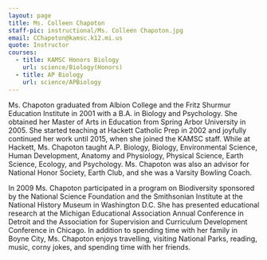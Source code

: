 ```yaml
---
layout: page
title: Ms. Colleen Chapoton
staff-pic: instructional/Ms. Colleen Chapoton.jpg
email: CChapoton@kamsc.k12.mi.us
quote: Instructor
courses:
  - title: KAMSC Honors Biology
    url: science/Biology(Honors)
  - title: AP Biology
    url: science/APBiology
---
```

Ms. Chapoton graduated from Albion College and the Fritz Shurmur Education Institute in 2001 with a B.A. in Biology and Psychology. She obtained her Master of Arts in Education from Spring Arbor University in 2005. She started teaching at Hackett Catholic Prep in 2002 and joyfully continued her work until 2015, when she joined the KAMSC staff. While at Hackett, Ms. Chapoton taught A.P. Biology, Biology, Environmental Science, Human Development, Anatomy and Physiology, Physical Science, Earth Science, Ecology, and Psychology. Ms. Chapoton was also an advisor for National Honor Society, Earth Club, and she was a Varsity Bowling Coach.

In 2009 Ms. Chapoton participated in a program on Biodiversity sponsored by the National Science Foundation and the Smithsonian Institute at the National History Museum in Washington D.C. She has presented educational research at the Michigan Educational Association Annual Conference in Detroit and the Association for Supervision and Curriculum Development Conference in Chicago. In addition to spending time with her family in Boyne City, Ms. Chapoton enjoys travelling, visiting National Parks, reading, music, corny jokes, and spending time with her friends.